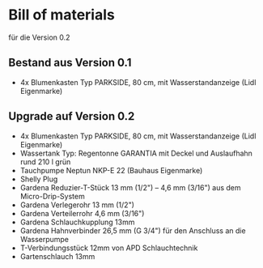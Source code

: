 # Bill of materials
für die Version 0.2

## Bestand aus Version 0.1

* 4x Blumenkasten Typ PARKSIDE, 80 cm, mit Wasserstandanzeige (Lidl Eigenmarke)

## Upgrade auf Version 0.2

* 4x Blumenkasten Typ PARKSIDE, 80 cm, mit Wasserstandanzeige (Lidl Eigenmarke)
* Wassertank Typ: Regentonne GARANTIA mit Deckel und Auslaufhahn rund 210 l grün
* Tauchpumpe Neptun NKP-E 22 (Bauhaus Eigenmarke)
* Shelly Plug
* Gardena Reduzier-T-Stück 13 mm (1/2") – 4,6 mm (3/16") aus dem Micro-Drip-System
* Gardena Verlegerohr 13 mm (1/2")
* Gardena Verteilerrohr 4,6 mm (3/16")
* Gardena Schlauchkupplung 13mm
* Gardena Hahnverbinder 26,5 mm (G 3/4") für den Anschluss an die Wasserpumpe
* T-Verbindungsstück 12mm von APD Schlauchtechnik
* Gartenschlauch 13mm






